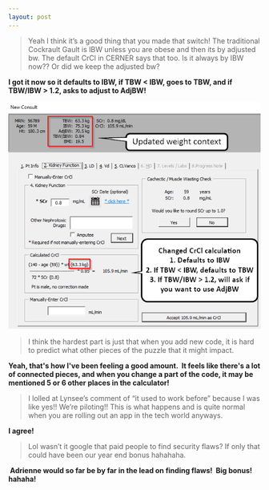 ```yaml
---
layout: post
---
```




> Yeah I think it’s a good thing that you made that switch! The traditional Cockrault Gault is IBW unless you are obese and then its by adjusted bw. The default CrCl in CERNER says that too. Is it always by IBW now?? Or did we keep the adjusted bw?

<strong>I got it now so it defaults to IBW, if TBW < IBW, goes to TBW, and if TBW/IBW > 1.2, asks to adjust to AdjBW!</strong>

 ![](Images7/crcl.png)



> I think the hardest part is just that when you add new code, it is hard to predict what other pieces of the puzzle that it might impact.

<strong>Yeah, that's how I've been feeling a good amount.  It feels like there's a lot of connected pieces, and when you change a part of the code, it may be mentioned 5 or 6 other places in the calculator!  </strong>

>  I lolled at Lynsee’s comment of “it used to work before” because I was like yes!! We’re piloting!! This is what happens and is quite normal when you are rolling out an app in the tech world anyways.

**I agree!**

>  Lol wasn’t it google that paid people to find security flaws? If only that could have been our year end bonus hahahaha.

<strong> Adrienne would so far be by far in the lead on finding flaws!  Big bonus!  hahaha!</strong>